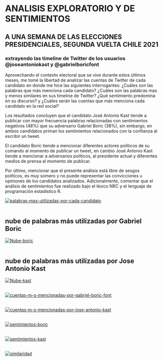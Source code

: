 # ANALISIS EXPLORATORIO Y DE SENTIMIENTOS
## A UNA SEMANA DE LAS ELECCIONES PRESIDENCIALES, SEGUNDA VUELTA CHILE 2021 
### extrayendo las timeline de Twitter de los usuarios @joseantoniokast y @gabrielboricfont

Aprovechando el contexto electoral que se vive durante estos últimos meses, me tomé la libertad de analizar las cuentas de Twitter de cada candidato en donde me hice las siguientes interrogantes: ¿Cuáles son las palabras que más menciona cada candidato? ¿Cuáles son las palabras mas y menos similares en sus timeline de Twitter? ¿Qué sentimiento predomina en su discurso? y ¿Cuáles serán las cuentas que más menciona cada candidato en la red social?

Los resultados concluyen que el candidato José Antonio Kast tiende a publicar con mayor frecuencia palabras relacionadas con sentimientos negativos (48%) que su adversario Gabriel Boric (38%), sin embargo, en ambos candidatos priman los sentimientos relacionados con la confianza al escribir un tweet.

El candidato Boric tiende a mencionar diferentes actores políticos de su comando al momento de publicar un tweet, en cambio José Antonio Kast tiende a mencionar a adversarios políticos, al presidente actual y diferentes medios de prensa al momento de publicar.

Por último, mencionar que el presente análisis está libre de sesgos políticos, es muy somero y no puede representar las convicciones u opiniones de los candidatos analizados. Adicionalmente, comentar que el análisis de sentimientos fue realizado bajo el léxico NRC y el lenguaje de programación estadístico R.

<a href="https://postimages.org/" target="_blank"><img src="https://i.postimg.cc/XqSkjL5b/palabras-mas-utilizadas-por-cada-candidato.png" alt="palabras-mas-utilizadas-por-cada-candidato"/></a><br/><br/>

## nube de palabras más utilizadas por Gabriel Boric
<a href="https://postimages.org/" target="_blank"><img src="https://i.postimg.cc/qvbch4KQ/Nube-boric.png" alt="Nube-boric"/></a><br/><br/>
## nube de palabras más utilizadas por Jose Antonio Kast
<a href="https://postimages.org/" target="_blank"><img src="https://i.postimg.cc/JhsNjvc8/Nube-kast.png" alt="Nube-kast"/></a><br/><br/>


<a href="https://postimages.org/" target="_blank"><img src="https://i.postimg.cc/RVmL2P91/cuentas-m-s-mencionadas-por-gabriel-boric-font.png" alt="cuentas-m-s-mencionadas-por-gabriel-boric-font"/></a><br/><br/>

<a href="https://postimages.org/" target="_blank"><img src="https://i.postimg.cc/rwFCwKDK/cuentas-m-s-mencionadas-por-jose-antonio-kast.png" alt="cuentas-m-s-mencionadas-por-jose-antonio-kast"/></a><br/><br/>

<a href="https://postimg.cc/RJ0nYNDM" target="_blank"><img src="https://i.postimg.cc/J0NcGX3B/sentimientos-boric.png" alt="sentimientos-boric"/></a><br/><br/>

<a href="https://postimg.cc/NLGTFzfW" target="_blank"><img src="https://i.postimg.cc/HWXtZGGs/sentimientos-kast.png" alt="sentimientos-kast"/></a><br/><br/>

<a href="https://postimages.org/" target="_blank"><img src="https://i.postimg.cc/4N1QGzND/similaridad.png" alt="similaridad"/></a><br/><br/>





